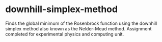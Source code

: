 # downhill-simplex-method
Finds the global minimum of the Rosenbrock function using the downhill simplex method also known as the Nelder-Mead method. 
Assignment completed for experimental physics and computing unit.
